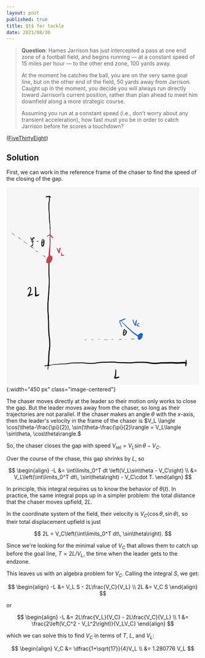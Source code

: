 ```yaml
---
layout: post
published: true
title: $t$ for tackle
date: 2021/08/30
---
```


>**Question**: Hames Jarrison has just intercepted a pass at one end zone of a football field, and begins running — at a constant speed of $15$ miles per hour — to the other end zone, $100$ yards away.
>
>At the moment he catches the ball, you are on the very same goal line, but on the other end of the field, $50$ yards away from Jarrison. Caught up in the moment, you decide you will always run directly toward Jarrison’s current position, rather than plan ahead to meet him downfield along a more strategic course.
>
>Assuming you run at a constant speed (i.e., don’t worry about any transient acceleration), how fast must you be in order to catch Jarrison before he scores a touchdown?

<!--more-->

([FiveThirtyEight](https://fivethirtyeight.com/features/can-you-draft-a-riddler-fantasy-football-dream-team/))

## Solution

First, we can work in the reference frame of the chaser to find the speed of the closing of the gap.

![](/img/2021-08-30-chase-diagram.png){:width="450 px" class="image-centered"}

The chaser moves directly at the leader so their motion only works to close the gap. But the leader moves away from the chaser, so long as their trajectories are not parallel. If the chaser makes an angle $\theta$ with the $x$-axis, then the leader's velocity in the frame of the chaser is $V_L \langle \cos(\theta-\frac{\pi}{2}), \sin(\theta-\frac{\pi}{2}\rangle = V_L\langle \sin\theta, \cos\theta\rangle.$ 

So, the chaser closes the gap with speed $V_\text{rel} = V_L\sin\theta - V_C.$

Over the course of the chase, this gap shrinks by $L,$ so

$$
\begin{align}
-L &= \int\limits_0^T dt \left(V_L\sin\theta - V_C\right) \\
&= V_L\left(\int\limits_0^T dt\, \sin\theta\right) - V_C\cdot T.
\end{align}
$$

In principle, this integral requires us to know the behavior of $\theta(t).$ In practice, the same integral pops up in a simpler problem: the total distance that the chaser moves upfield, $2L.$ 

In the coordinate system of the field, their velocity is $V_C\langle \cos\theta, \sin\theta\rangle,$ so their total displacement upfield is just

$$
2L = V_C\left(\int\limits_0^T dt\, \sin\theta\right).
$$

Since we're looking for the minimal value of $V_C$ that allows them to catch up before the goal line, $T = 2L/V_L,$ the time when the leader gets to the endzone.

This leaves us with an algebra problem for $V_C$. Calling the integral $S,$ we get:

$$
\begin{align}
-L &=  V_L S - 2L\frac{V_C}{V_L} \\
2L &= V_C S
\end{align}
$$

or

$$
\begin{align}
-L &= 2L\frac{V_L}{V_C} - 2L\frac{V_C}{V_L} \\
1 &= \frac{2\left(V_C^2 - V_L^2\right)}{V_LV_C}
\end{align}
$$

which we can solve this to find $V_C$ in terms of $T,$ $L,$ and $V_L$:

$$
\begin{align}
V_C &= \dfrac{1+\sqrt{17}}{4}V_L \\
&= 1.280776 V_L
$$

<br>

